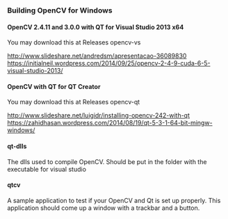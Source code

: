 ### Building OpenCV for Windows 

#### OpenCV 2.4.11 and 3.0.0 with QT for Visual Studio 2013 x64
You may download this at Releases opencv-vs

http://www.slideshare.net/andredsm/apresentacao-36089830
https://initialneil.wordpress.com/2014/09/25/opencv-2-4-9-cuda-6-5-visual-studio-2013/

#### OpenCV with QT for QT Creator 
You may download this at Releases opencv-qt

http://www.slideshare.net/luigidr/installing-opencv-242-with-qt
https://zahidhasan.wordpress.com/2014/08/19/qt-5-3-1-64-bit-mingw-windows/

#### qt-dlls
The dlls used to compile OpenCV. Should be put in the folder with the executable for visual studio

#### qtcv
A sample application to test if your OpenCV and Qt is set up properly. This application should come up a window with a trackbar and a button. 
